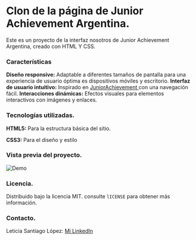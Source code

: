 # Clon de la página de Junior Achievement Argentina.
Este es un proyecto de la interfaz nosotros de Junior Achievement Argentina, creado con HTML Y CSS.

### Características
**Diseño responsive:** Adaptable a diferentes tamaños de pantalla para una experiencia de usuario óptima es dispositivos móviles y escritorio.
**Interfaz de usuario intuitivo:** Inspirado en [JuniorAchievement ](https://junior.org.ar/nosotros/) con una navegación fácil.
**Interacciones dinámicas:** Efectos visuales para elementos interactivos con imágenes y enlaces. 

### Tecnologías utilizadas.
**HTML5:** Para la estructura básica del sitio.

**CSS3:** Para el diseño y estilo 

### Vista previa del proyecto.
![Demo](/imágenes/JA_Screen.png)

### Licencia.
Distribuido bajo la licencia MIT. consulte `lICENSE` para obtener más información.

### Contacto.
Leticia Santiago López: [Mi LinkedIn](www.linkedin.com/in/leticiasantiagolópez)
